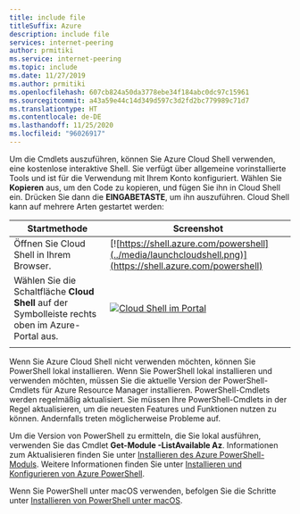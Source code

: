 ```yaml
---
title: include file
titleSuffix: Azure
description: include file
services: internet-peering
author: prmitiki
ms.service: internet-peering
ms.topic: include
ms.date: 11/27/2019
ms.author: prmitiki
ms.openlocfilehash: 607cb824a50da3778ebe34f184abc0dc97c15961
ms.sourcegitcommit: a43a59e44c14d349d597c3d2fd2bc779989c71d7
ms.translationtype: HT
ms.contentlocale: de-DE
ms.lasthandoff: 11/25/2020
ms.locfileid: "96026917"
---
```

Um die Cmdlets auszuführen, können Sie Azure Cloud Shell verwenden, eine kostenlose interaktive Shell. Sie verfügt über allgemeine vorinstallierte Tools und ist für die Verwendung mit Ihrem Konto konfiguriert. Wählen Sie **Kopieren** aus, um den Code zu kopieren, und fügen Sie ihn in Cloud Shell ein. Drücken Sie dann die **EINGABETASTE**, um ihn auszuführen. Cloud Shell kann auf mehrere Arten gestartet werden:


| Startmethode | Screenshot  |
|-----------------------------------------------|---|
| Öffnen Sie Cloud Shell in Ihrem Browser. | [![https://shell.azure.com/powershell](../media/launchcloudshell.png)](https://shell.azure.com/powershell) |
| Wählen Sie die Schaltfläche **Cloud Shell** auf der Symbolleiste rechts oben im Azure-Portal aus. | [![Cloud Shell im Portal](../media/cloud-shell-menu.png)](https://portal.azure.com) |
|  |  |


Wenn Sie Azure Cloud Shell nicht verwenden möchten, können Sie PowerShell lokal installieren. Wenn Sie PowerShell lokal installieren und verwenden möchten, müssen Sie die aktuelle Version der PowerShell-Cmdlets für Azure Resource Manager installieren. PowerShell-Cmdlets werden regelmäßig aktualisiert. Sie müssen Ihre PowerShell-Cmdlets in der Regel aktualisieren, um die neuesten Features und Funktionen nutzen zu können. Andernfalls treten möglicherweise Probleme auf.

Um die Version von PowerShell zu ermitteln, die Sie lokal ausführen, verwenden Sie das Cmdlet **Get-Module -ListAvailable Az**. Informationen zum Aktualisieren finden Sie unter [Installieren des Azure PowerShell-Moduls](/powershell/azure/azurerm/install-azurerm-ps). Weitere Informationen finden Sie unter [Installieren und Konfigurieren von Azure PowerShell](/powershell/azure/azurerm/overview).

Wenn Sie PowerShell unter macOS verwenden, befolgen Sie die Schritte unter [Installieren von PowerShell unter macOS](/powershell/scripting/install/installing-powershell-core-on-macos?view=powershell-6).